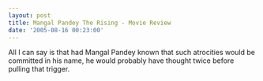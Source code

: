 ```yaml
---
layout: post
title: Mangal Pandey The Rising - Movie Review
date: '2005-08-16 00:23:00'
---
```


<p>All I can say is that had Mangal Pandey known that such atrocities would be committed in his name, he would probably have thought twice before pulling that trigger.</p>